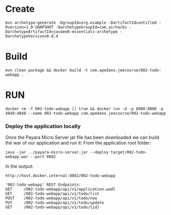 # Create

```shell script
mvn archetype:generate -DgroupId=org.example -DartifactId=untitled -Dversion=1.0-SNAPSHOT -DarchetypeGroupId=com.airhacks -DarchetypeArtifactId=javaee8-essentials-archetype -DarchetypeVersion=0.0.4
```

# Build
```shell script
mvn clean package && docker build -t com.apedano.jeecourse/002-todo-webapp .
```

# RUN

```shell script
docker rm -f 002-todo-webapp || true && docker run -d -p 8080:8080 -p 4848:4848 --name 002-todo-webapp com.apedano.jeecourse/002-todo-webapp 
```

### Deploy the application locally
Once the Payara Micro Server jar file has been downloaded we can build the war of our application and run it:
From the application root folder:
```shell script
java -jar ../payara-micro-server.jar --deploy target/002-todo-webapp.war --port 8082
```

In the output:

```shell script
http://host.docker.internal:8082/002-todo-webapp

'002-todo-webapp' REST Endpoints:
GET     /002-todo-webapp/api/v1/application.wadl
GET     /002-todo-webapp/api/v1/todo/list
POST    /002-todo-webapp/api/v1/todo/new
PUT     /002-todo-webapp/api/v1/todo/update
GET     /002-todo-webapp/api/v1/todo/{id}

```